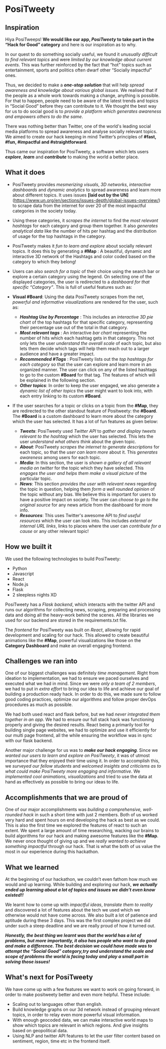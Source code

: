 # PosiTweety

## Inspiration

Hiya PosiTweeps! **We would like our app, _PosiTweety_ to take part in the “Hack for Good” category** and here is our inspiration as to why. 

In our quest to do something socially useful, we found it _unusually difficult to find relevant topics_ and were _limited by our knowledge about current events_. This was further reinforced by the fact that “hot” topics such as entertainment, sports and politics often dwarf other “Socially impactful” ones.
 
Thus, we decided to make a **_one-stop solution_** that will help _spread awareness and knowledge about various global issues_. We realised that if the people as a whole work towards making a change, anything is possible. For that to happen, people need to be aware of the latest trends and topics in “Social Good” before they can contribute to it. We thought the best way for us to do social good is to _provide a platform which generates awareness and empowers others to do the same_.
 
There was nothing better than Twitter, one of the world's leading social media platforms to spread awareness and analyse socially relevant topics. We aimed to create our hack keeping in mind Twitter’s principles of **#fast, #fun, #impactful and #straightforward**.
  
Thus came our inspiration for PosiTweety, a software which lets users **_explore_**, **_learn_** and **_contribute_** to making the world a better place.      

## What it does

* PosiTweety provides _mesmerizing visuals_, _3D networks_, _interactive dashboards_ and _dynamic analytics_ to spread awareness and learn more about different topics.
It uses issues **[laid out by the UN]** (https://www.un.org/en/sections/issues-depth/global-issues-overview/) to scrape data from the internet for over 20 of the most impactful categories in the society today.
 
* Using these categories, it _scrapes the internet_ to find the _most relevant hashtags_ for each category and group them together. It also _generates analytical data_ like the number of hits per hashtag and the distribution of usage for the top hashtags in the category. 

* PosiTweety makes it _fun to learn and explore_ about socially relevant topics. It does this by generating a **#Map** : A beautiful, dynamic and interactive 3D network of the Hashtags and color coded based on the category to which they belong!

* Users can also _search for a topic_ of their choice using the search bar or explore a certain category using the legend.
On selecting one of the displayed categories, the user is redirected to a _dashboard for that specific “Category”_. This is full of useful features such as:

* **Visual #Board**: Using the data PosiTweety scrapes from the net, _powerful and informative visualizations_ are rendered for the user, such as: 
  * **_Hashtag Use by Percentage_** : This includes an _interactive 3D pie chart_ of the top hashtags for that specific category, representing their percentage use out of the total in that category.
  * **_Most relevant tags_** : An interactive _bar chart_ representing the number of hits which each hashtag gets in that category. This not only lets the user _understand the overall scale_ of each topic, but also lets them decide which tags will help them reach out to a larger audience and have a greater impact.
  * **_Recommended #Tags_** : PosiTweety lists out the _top hashtags for each category_ so that the user can explore and learn more in an organized manner. The user can click on any of the listed hashtags to go to the custom **#Board** for that tag. The features of which will be explained in the following section. 
  * **_Other topics_**: In order to keep the user engaged, we also generate a _dynamic list of other topics_ the user might want to look into, with each entry linking to its custom **#Board**. 

* If the user searches for a topic or clicks on a topic from the **#Map**, they are redirected to the other standout feature of Positweety: the **#Board**.
The **#Board**  is a custom dashboard to learn more about the category which the user has selected. It has a lot of fun features as given below:
    * **_Tweets_**: PosiTweety used _Twitter API_ to _gather and display tweets relevant to the hashtag_ which the user has selected. This lets the user _understand what others think_ about the given topic.
    * **_About_**: PosiTweety _scrapes the internet to generate descriptions_ for each topic, so that the _user can learn more_ about it. This _generates awareness_ among users for each topic.
    * **_Media_**: In this section, the user is _shown a gallery of all relevant media on twitter_ for the topic which they have selected. This _engages the user and helps them make a visual picture_ of the particular topic. 
    * **_News_**: This section _provides the user with relevant news_ regarding the topic in question, helping them _form a well rounded opinion_ of the topic without any bias. We believe this is important for users to have a positive impact on society. The user can _choose to go to the original source_ for any news article from the dashboard for more info.
    * **_Resources_**: This uses Twitter's awesome API to _find useful resources_ which the user can look into. This includes _external or internal URL links_, links to places where the user can _contribute for a cause_ or any other relevant topic!


## How we built it

We used the following technologies to build PosiTweety:

* Python
* Javascript
* React
* Node.js
* Flask
* 2 sleepless nights XD

PosiTweety has a _Flask backend_, which interacts with the twitter API and runs our algorithms for collecting news, scraping, preparing and processing data and doing all the heavy-work behind the scenes. All the libraries we used for our backend are stored in the requirements.txt file.

The _frontend_ for PosiTweety was built on _React_, allowing for rapid development and scaling for our hack. This allowed to create beautiful animations like the **#Map**, powerful visualizations like those on the **Category Dashboard** and make an overall engaging frontend. 



## Challenges we ran into

One of our biggest challenges was definitely _time management_. Right from ideation to implementation, we had to ensure we paced ourselves and executed what we had in mind. Since we were _only a team of 2 members_, we had to put in _extra effort_ to bring our idea to life and achieve our goal of building a production ready hack. In order to do this, we made sure to follow good coding practices, optimize our algorithms and follow proper devOps procedures as much as possible.

We had both used react and flask before, but we had _never integrated them together in an app_. We had to ensure our full stack hack was functioning properly and giving the desired results. React being a primarily tool for building single page websites, we had to optimize and use it efficiently for our multi page frontend, all the while ensuring the workflow was in sync with our flask backend.

Another major challenge for us was to **_make our hack engaging_**. Since we _wanted our users to learn and explore on PosiTweety_, it was of utmost importance that they enjoyed their time using it. In order to accomplish this, we _surveyed our fellow students_ and _welcomed insights and criticisms as to what could make PosiTweety more engaging and informative_. We _implemented cool animations, visualizations_ and tried to use the data at hand as effectively as possible to bring our ideas to life. 

## Accomplishments that we are proud of

One of our major accomplishments was _building a comprehensive, well-rounded hack_ in such a short time with just 2 members. Both of us worked very hard and spent hours on end developing the hack as best as we could. 
This is also the first time we explored the features of react to such an extent. We spent a large amount of time researching, wacking our brains to build algorithms for our hack and making awesome features like the **#Map**. 
We never once thought of giving up and we _really wanted to achieve something impactful_ through our hack. That is what the both of us value the most in our experience during this hackathon.

## What we learned

At the beginning of our hackathon, we couldn’t even fathom how much we would and up learning. While building and exploring our hack, **_we actually ended up learning about a lot of topics and issues we didn’t even know existed!!_** 

We learnt how to come up with _impactful ideas_, _translate them to reality_ and discovered a lot of features about the tech we used which we otherwise would not have come across. We also built a lot of patience and aptitude during these 3 days. This was the first complex project we did under such a steep deadline and we are really proud of how it turned out.

**_Honestly, the best thing we learnt was that the world has a lot of problems, but more importantly, it also has people who want to do good and make a difference. The best decision we could have made was to attempt the “Social Good” category,try and understand the scale and scope of problems the world is facing today and play a small part in solving those issues!_**

## What's next for PosiTweety

We have come up with a few features we want to work on going forward, in order to make positweety better and even more helpful. These include:

* Scaling out to languages other than english.
* Build knowledge graphs on our 3d network instead of grouping relevant topics, in order to relay even more powerful visual information.
* With enough geocoded data, we can make interactive world maps to show which topics are relevant in which regions. And give insights based on geopolitical data.
* Using NLP and twitter API features to let the user filter content based on sentiment, region, time etc in the frontend itself.


